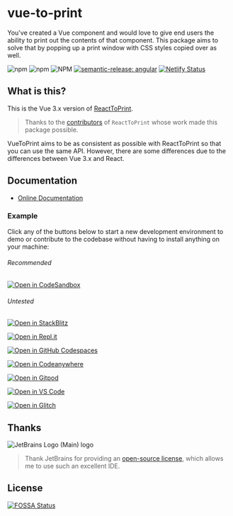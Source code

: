 # vue-to-print

You've created a Vue component and would love to give end users the ability to print out the contents of that component. This package aims to solve that by popping up a print window with CSS styles copied over as well.

![npm](https://img.shields.io/npm/v/vue-to-print?style=flat-square)
![npm](https://img.shields.io/npm/dm/vue-to-print?style=flat-square)
![NPM](https://img.shields.io/npm/l/vue-to-print?style=flat-square)
[![semantic-release: angular](https://img.shields.io/badge/semantic--release-angular-e10079?logo=semantic-release&style=flat-square)](https://github.com/semantic-release/semantic-release)
[![Netlify Status](https://api.netlify.com/api/v1/badges/133df312-97ec-411b-816e-52ee0bd49808/deploy-status?style=flat-square)](https://app.netlify.com/sites/vue-to-print/deploys)

## What is this?

This is the Vue 3.x version of [ReactToPrint](https://github.com/gregnb/react-to-print).

> Thanks to the [contributors](https://github.com/gregnb/react-to-print/graphs/contributors) of `ReactToPrint` whose work made this package possible.

VueToPrint aims to be as consistent as possible with ReactToPrint so that you can use the same API. However, there are some differences due to the differences between Vue 3.x and React.

## Documentation

- [Online Documentation](https://vue-to-print.siaikin.website/)

### Example

Click any of the buttons below to start a new development environment to demo or contribute to the codebase without having to install anything on your machine:

###### Recommended 
[![Open in CodeSandbox](https://codesandbox.io/static/img/play-codesandbox.svg)](https://codesandbox.io/p/devbox/github/siaikin/vue-to-print-example?embed=1)

###### Untested
[![Open in StackBlitz](https://developer.stackblitz.com/img/open_in_stackblitz.svg)](https://stackblitz.com/github/siaikin/vue-to-print-example)

[![Open in Repl.it](https://replit.com/badge/github/withastro/astro)](https://replit.com/github/siaikin/vue-to-print-example)

[![Open in GitHub Codespaces](https://github.com/codespaces/badge.svg)](https://codespaces.new/siaikin/vue-to-print-example)

[![Open in Codeanywhere](https://codeanywhere.com/img/open-in-codeanywhere-btn.svg)](https://app.codeanywhere.com/#https://github.com/siaikin/vue-to-print-example)

[![Open in Gitpod](https://gitpod.io/button/open-in-gitpod.svg)](https://gitpod.io/#https://github.com/siaikin/vue-to-print-example)

[![Open in VS Code](https://img.shields.io/badge/Open%20in-VS%20Code-blue?logo=visualstudiocode)](https://vscode.dev/github/siaikin/vue-to-print-example)

[![Open in Glitch](https://img.shields.io/badge/Open%20in-Glitch-blue?logo=glitch)](https://glitch.com/edit/#!/import/github/siaikin/vue-to-print-example)



## Thanks
![JetBrains Logo (Main) logo](https://resources.jetbrains.com/storage/products/company/brand/logos/jb_beam.svg)
> Thank JetBrains for providing an [open-source license](https://jb.gg/OpenSourceSupport), which allows me to use such an excellent IDE.

## License
[![FOSSA Status](https://app.fossa.com/api/projects/git%2Bgithub.com%2Fsiaikin%2Fvue-to-print.svg?type=large&issueType=license)](https://app.fossa.com/projects/git%2Bgithub.com%2Fsiaikin%2Fvue-to-print?ref=badge_large&issueType=license)

